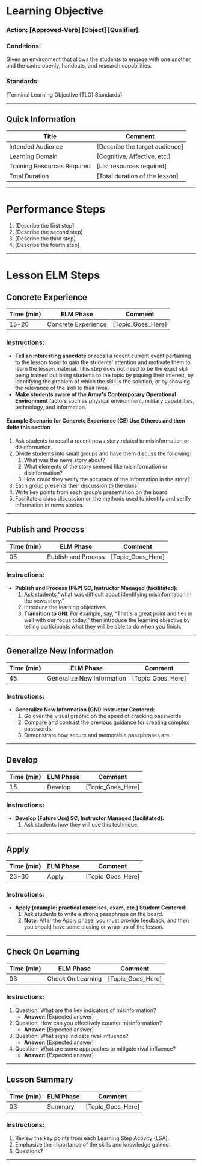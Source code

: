 # Learning Objective
### **Action:** __[Approved-Verb] [Object] [Qualifier].__

### **Conditions:** 
Given an environment that allows the students to engage with one another and the cadre openly, handouts, and research capabilities.

### **Standards:** 
[Terminal Learning Objective (TLO) Standards]

---

## Quick Information
| Title                       | Comment                          |
| --------------------------- | -------------------------------- |
| Intended Audience           | [Describe the target audience]   |
| Learning Domain             | [Cognitive, Affective, etc.]     |
| Training Resources Required | [List resources required]        |
| Total Duration              | [Total duration of the lesson]   |

---

# Performance Steps
1. [Describe the first step]
2. [Describe the second step]
3. [Describe the third step]
4. [Describe the fourth step]

---

# Lesson ELM Steps

## Concrete Experience
| Time (min) | ELM Phase            | Comment                     |
| ---------- | -------------------- | --------------------------- |
| 15-20          | Concrete Experience  | [Topic_Goes_Here]           |

### Instructions:
- **Tell an interesting anecdote** or recall a recent current event pertaining to the lesson topic to gain the students' attention and motivate them to learn the lesson material. This step does not need to be the exact skill being trained but bring students to the topic by piquing their interest, by identifying the problem of which the skill is the solution, or by showing the relevance of the skill to their lives.
- **Make students aware of the Army's Contemporary Operational Environment** factors such as physical environment, military capabilities, technology, and information.

#### Example Scenario for Concrete Experience (CE) Use Otheres and then delte this section
1. Ask students to recall a recent news story related to misinformation or disinformation.
2. Divide students into small groups and have them discuss the following:
    1. What was the news story about?
    2. What elements of the story seemed like misinformation or disinformation?
    3. How could they verify the accuracy of the information in the story?
3. Each group presents their discussion to the class.
4. Write key points from each group’s presentation on the board.
5. Facilitate a class discussion on the methods used to identify and verify information in news stories.

---

## Publish and Process
| Time (min) | ELM Phase            | Comment                     |
| ---------- | -------------------- | --------------------------- |
| 05         | Publish and Process  | [Topic_Goes_Here]           |

### Instructions:
- **Publish and Process (P&P) SC, Instructor Managed (facilitated):**
    1. Ask students “what was difficult about identifying misinformation in the news story.”
    2. Introduce the learning objectives.
    3. **Transition to GNI**: For example, say, “That's a great point and ties in well with our focus today,” then introduce the learning objective by telling participants what they will be able to do when you finish.

---

## Generalize New Information
| Time (min) | ELM Phase            | Comment                     |
| ---------- | -------------------- | --------------------------- |
| 45         | Generalize New Information | [Topic_Goes_Here] |

### Instructions:
- **Generalize New Information (GNI) Instructor Centered:**
    1. Go over the visual graphic on the speed of cracking passwords.
    2. Compare and contrast the previous guidance for creating complex passwords.
    3. Demonstrate how secure and memorable passphrases are.

---

## Develop
| Time (min) | ELM Phase            | Comment                     |
| ---------- | -------------------- | --------------------------- |
| 15         | Develop              | [Topic_Goes_Here]           |

### Instructions:
- **Develop (Future Use) SC, Instructor Managed (facilitated):**
    1. Ask students how they will use this technique.

---

## Apply
| Time (min) | ELM Phase            | Comment                     |
| ---------- | -------------------- | --------------------------- |
| 25-30         | Apply                | [Topic_Goes_Here]           |

### Instructions:
- **Apply (example: practical exercises, exam, etc.) Student Centered:**
    1. Ask students to write a strong passphrase on the board.
    2. **Note**: After the Apply phase, you must provide feedback, and then you should have some closing or wrap-up of the lesson.

---

## Check On Learning
| Time (min) | ELM Phase            | Comment                     |
| ---------- | -------------------- | --------------------------- |
| 03         | Check On Learning    | [Topic_Goes_Here]           |

### Instructions:
1. Question: What are the key indicators of misinformation?
    - **Answer**: [Expected answer]
2. Question: How can you effectively counter misinformation?
    - **Answer**: [Expected answer]
3. Question: What signs indicate rival influence?
    - **Answer**: [Expected answer]
4. Question: What are some approaches to mitigate rival influence?
    - **Answer**: [Expected answer]

---

## Lesson Summary
| Time (min) | ELM Phase            | Comment                     |
| ---------- | -------------------- | --------------------------- |
| 03         | Summary              | [Topic_Goes_Here]           |

### Instructions:
1. Review the key points from each Learning Step Activity (LSA).
2. Emphasize the importance of the skills and knowledge gained.
3. Questions?

---
